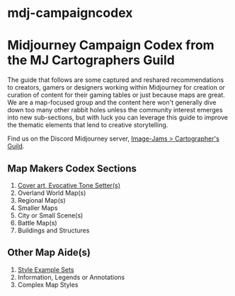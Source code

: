# mdj-campaigncodex
# Midjourney Campaign Codex from the MJ Cartographers Guild
The guide that follows are some captured and reshared recommendations to creators, gamers or designers working within Midjourney for creation or curation of content for their gaming tables or just because maps are great. We are a map-focused group and the content here won't generally dive down too many other rabbit holes unless the community interest emerges into new sub-sections, but with luck you can leverage this guide to improve the thematic elements that lend to creative storytelling.

Find us on the Discord Midjourney server, [Image-Jams > Cartographer's Guild](https://discord.com/channels/662267976984297473/1041406703784181881).

## Map Makers Codex Sections
1. [Cover art, Evocative Tone Setter(s)](/Cover%20Art%20and%20Evocative%20Tone%20Setters.md)
2. Overland World Map(s)
3. Regional Map(s)
4. Smaller Maps
  5. City or Small Scene(s)
  6. Battle Map(s)
  7. Buildings and Structures

## Other Map Aide(s) 
1. [Style Example Sets](/StyleExamples.md)
2. Information, Legends or Annotations
3. Complex Map Styles
